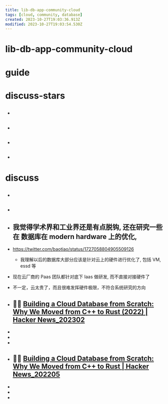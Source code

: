 ```yaml
---
title: lib-db-app-community-cloud
tags: [cloud, community, database]
created: 2023-10-27T19:03:36.913Z
modified: 2023-10-27T19:03:54.530Z
---
```


# lib-db-app-community-cloud

# guide

# discuss-stars
- ## 

- ## 

- ## 

- ## 
# discuss
- ## 

- ## 

- ## 我觉得学术界和工业界还是有点脱钩, 还在研究一些在 数据库在 modern hardware 上的优化, 
- https://twitter.com/baotiao/status/1727058804905509126
  - 我理解以后的数据库大部分应该是针对云上的硬件进行优化了, 包括 VM, essd 等
- 现在云厂商的 Paas 团队都针对底下 Iaas 做研发, 而不直接对接硬件了
- 不一定，云太贵了，而且很难发挥硬件极限，不符合系统研究的方向

- ## 🦀🔥 [Building a Cloud Database from Scratch: Why We Moved from C++ to Rust (2022) | Hacker News_202302](https://news.ycombinator.com/item?id=34737626)
- 
- 
- 

- ## 🦀🔥 [Building a Cloud Database from Scratch: Why We Moved from C++ to Rust | Hacker News_202205](https://news.ycombinator.com/item?id=31535158)
- 
- 
- 
